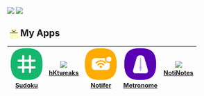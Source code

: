 [![](https://github-readme-stats.vercel.app/api?username=Yanndroid&bg_color=ffffff00&text_color=888888&hide_border=true)](https://github.com/anuraghazra/github-readme-stats) [![](https://github-readme-stats.vercel.app/api/top-langs/?username=Yanndroid&layout=compact&bg_color=ffffff00&text_color=888888&hide_border=true)](https://github.com/anuraghazra/github-readme-stats)

## <img align="left" loading="lazy" src="https://github.com/Yanndroid/Yanndroid/blob/master/cats.gif" width="30" /> My Apps
[<img src="https://github.com/Yanndroid/Sudoku/blob/master/readme-res/icon.png" width="75"/><br/>Sudoku](https://github.com/Yanndroid/Sudoku) | [<img src="https://github.com/Yanndroid/hKtweaks-OneUI/blob/master/readme-res/icon.png" width="75"/><br/>hKtweaks](https://github.com/Yanndroid/hKtweaks-OneUI) | [<img src="https://github.com/Yanndroid/Notifer/blob/master/readme-res/icon.png" width="75"/><br/>Notifer](https://github.com/Yanndroid/Notifer) | [<img src="https://github.com/Yanndroid/Metronome/blob/master/readme-res/icon.png" width="75"/><br/>Metronome](https://github.com/Yanndroid/Metronome) | [<img src="https://github.com/Yanndroid/NotiNotes/blob/master/readme-res/icon.png" width="75"/><br/>NotiNotes](https://github.com/Yanndroid/NotiNotes) 
|:-:|:-:|:-:|:-:|:-:|
